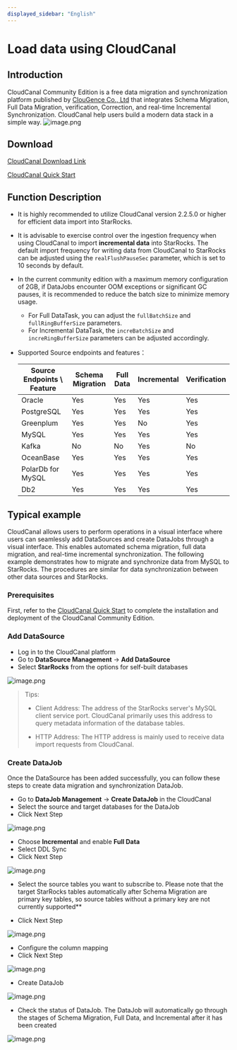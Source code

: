 ```yaml
---
displayed_sidebar: "English"
---
```


# Load data using CloudCanal

## Introduction

CloudCanal Community Edition is a free data migration and synchronization platform published by [ClouGence Co., Ltd](https://www.cloudcanalx.com) that integrates Schema Migration, Full Data Migration, verification, Correction, and real-time Incremental Synchronization.
CloudCanal help users build a modern data stack in a simple way.
![image.png](../_assets/3.11-1.png)

## Download

[CloudCanal Download Link](https://www.cloudcanalx.com)

[CloudCanal Quick Start](https://www.cloudcanalx.com/us/cc-doc/quick/quick_start)

## Function Description

- It is highly recommended to utilize CloudCanal version 2.2.5.0 or higher for efficient data import into StarRocks.
- It is advisable to exercise control over the ingestion frequency when using CloudCanal to import **incremental data** into StarRocks. The default import frequency for writing data from CloudCanal to StarRocks can be adjusted using the `realFlushPauseSec` parameter, which is set to 10 seconds by default.
- In the current community edition with a maximum memory configuration of 2GB, if DataJobs encounter OOM exceptions or significant GC pauses, it is recommended to reduce the batch size to minimize memory usage.
  - For Full DataTask, you can adjust the `fullBatchSize` and `fullRingBufferSize` parameters.
  - For Incremental DataTask, the `increBatchSize` and `increRingBufferSize` parameters can be adjusted accordingly.
- Supported Source endpoints and features：

  | Source Endpoints \ Feature | Schema Migration | Full Data | Incremental | Verification |
    | --- | --- | --- | --- | --- |
  | Oracle                     | Yes | Yes | Yes | Yes |
  | PostgreSQL                 | Yes | Yes | Yes | Yes |
  | Greenplum                  | Yes | Yes | No | Yes |
  | MySQL                      | Yes | Yes | Yes | Yes |
  | Kafka                      | No | No | Yes | No |
  | OceanBase                  | Yes | Yes | Yes | Yes |
  | PolarDb for MySQL          | Yes | Yes | Yes | Yes |
  | Db2                        | Yes | Yes | Yes | Yes |

## Typical example

CloudCanal allows users to perform operations in a visual interface where users can seamlessly add DataSources and create DataJobs through a visual interface. This enables automated schema migration, full data migration, and real-time incremental synchronization. The following example demonstrates how to migrate and synchronize data from MySQL to StarRocks. The procedures are similar for data synchronization between other data sources and StarRocks.

### Prerequisites

First, refer to the [CloudCanal Quick Start](https://www.cloudcanalx.com/us/cc-doc/quick/quick_start) to complete the installation and deployment of the CloudCanal Community Edition.

### Add DataSource

- Log in to the CloudCanal platform
- Go to **DataSource Management** -> **Add DataSource**
- Select **StarRocks** from the options for self-built databases

![image.png](../_assets/3.11-2.png)

> Tips:
>
> - Client Address: The address of the StarRocks server's MySQL client service port. CloudCanal primarily uses this address to query metadata information of the database tables.
>
> - HTTP Address: The HTTP address is mainly used to receive data import requests from CloudCanal.

### Create DataJob

Once the DataSource has been added successfully, you can follow these steps to create data migration and synchronization DataJob.

- Go to **DataJob Management** -> **Create DataJob** in the CloudCanal
- Select the source and target databases for the DataJob
- Click Next Step

![image.png](../_assets/3.11-3.png)

- Choose **Incremental** and enable **Full Data**
- Select DDL Sync
- Click Next Step

![image.png](../_assets/3.11-4.png)

- Select the source tables you want to subscribe to. Please note that the target StarRocks tables automatically after Schema Migration are primary key tables, so source tables without a primary key are not currently supported**

- Click Next Step

![image.png](../_assets/3.11-5.png)

- Configure the column mapping
- Click Next Step

![image.png](../_assets/3.11-6.png)

- Create DataJob

![image.png](../_assets/3.11-7.png)

- Check the status of DataJob. The DataJob will automatically go through the stages of Schema Migration, Full Data, and Incremental after it has been created

![image.png](../_assets/3.11-8.png)
